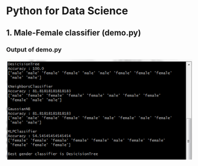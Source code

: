 # Python for Data Science

## 1. Male-Female classifier (demo.py)

### Output of demo.py
<img src = "demo_output.png">
